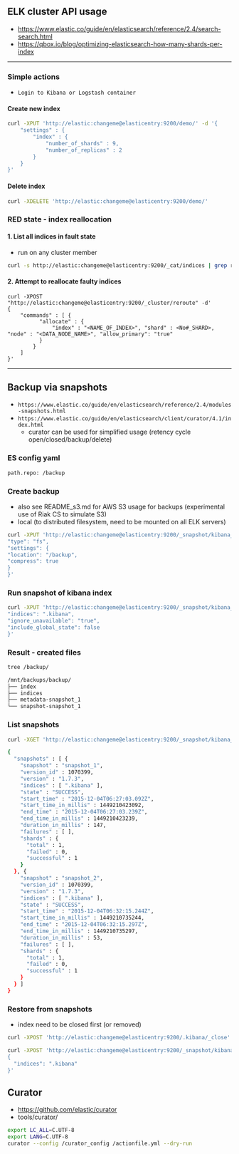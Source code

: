 ## ELK cluster API usage
* https://www.elastic.co/guide/en/elasticsearch/reference/2.4/search-search.html
* https://qbox.io/blog/optimizing-elasticsearch-how-many-shards-per-index

* * *

### Simple actions
* ```Login to Kibana or Logstash container```

#### Create new index

```bash
curl -XPUT 'http://elastic:changeme@elasticentry:9200/demo/' -d '{
    "settings" : {
        "index" : {
            "number_of_shards" : 9,
            "number_of_replicas" : 2
        }
    }
}'
```

#### Delete index

```bash
curl -XDELETE 'http://elastic:changeme@elasticentry:9200/demo/'
```

### RED state - index reallocation

#### 1. List all indices in fault state
* run on any cluster member

```bash
curl -s http://elastic:changeme@elasticentry:9200/_cat/indices | grep red
```

#### 2. Attempt to reallocate faulty indices
```
curl -XPOST "http://elastic:changeme@elasticentry:9200/_cluster/reroute" -d'
{
    "commands" : [ {
          "allocate" : {
              "index" : "<NAME_OF_INDEX>", "shard" : <No#_SHARD>, "node" : "<DATA_NODE_NAME>", "allow_primary": "true"
          }
        }
    ]
}'
```

* * *

## Backup via snapshots
* ```https://www.elastic.co/guide/en/elasticsearch/reference/2.4/modules-snapshots.html```
* ```https://www.elastic.co/guide/en/elasticsearch/client/curator/4.1/index.html```
  * curator can be used for simplified usage (retency cycle open/closed/backup/delete)

### ES config yaml

```bash
path.repo: /backup
 ```

### Create backup
* also see README_s3.md for AWS S3 usage for backups (experimental use of Riak CS to simulate S3)
* local (to distributed filesystem, need to be mounted on all ELK servers)

```bash
curl -XPUT 'http://elastic:changeme@elasticentry:9200/_snapshot/kibana_backup' -d '{
"type": "fs",
"settings": {
"location": "/backup",
"compress": true
}
}'
```

### Run snapshot of kibana index

```bash
curl -XPUT 'http://elastic:changeme@elasticentry:9200/_snapshot/kibana_backup/snapshot_1' -d '{
"indices": ".kibana",
"ignore_unavailable": "true",
"include_global_state": false
}'
```

### Result - created files

```bash
tree /backup/

/mnt/backups/backup/
├── index
├── indices
├── metadata-snapshot_1
└── snapshot-snapshot_1
```

### List snapshots

```bash
curl -XGET 'http://elastic:changeme@elasticentry:9200/_snapshot/kibana_backup/snapshot_1?pretty'

{
  "snapshots" : [ {
    "snapshot" : "snapshot_1",
    "version_id" : 1070399,
    "version" : "1.7.3",
    "indices" : [ ".kibana" ],
    "state" : "SUCCESS",
    "start_time" : "2015-12-04T06:27:03.092Z",
    "start_time_in_millis" : 1449210423092,
    "end_time" : "2015-12-04T06:27:03.239Z",
    "end_time_in_millis" : 1449210423239,
    "duration_in_millis" : 147,
    "failures" : [ ],
    "shards" : {
      "total" : 1,
      "failed" : 0,
      "successful" : 1
    }
  }, {
    "snapshot" : "snapshot_2",
    "version_id" : 1070399,
    "version" : "1.7.3",
    "indices" : [ ".kibana" ],
    "state" : "SUCCESS",
    "start_time" : "2015-12-04T06:32:15.244Z",
    "start_time_in_millis" : 1449210735244,
    "end_time" : "2015-12-04T06:32:15.297Z",
    "end_time_in_millis" : 1449210735297,
    "duration_in_millis" : 53,
    "failures" : [ ],
    "shards" : {
      "total" : 1,
      "failed" : 0,
      "successful" : 1
    }
  } ]
}
```

### Restore from snapshots
* index need to be closed first (or removed)

```bash
curl -XPOST 'http://elastic:changeme@elasticentry:9200/.kibana/_close'
```

```bash
curl -XPOST 'http://elastic:changeme@elasticentry:9200/_snapshot/kibana_backup/snapshot_1/_restore?pretty' -d '
{
  "indices": ".kibana"
}'
```

## Curator
* https://github.com/elastic/curator
* tools/curator/

```bash
export LC_ALL=C.UTF-8
export LANG=C.UTF-8
curator --config /curator_config /actionfile.yml --dry-run
```
